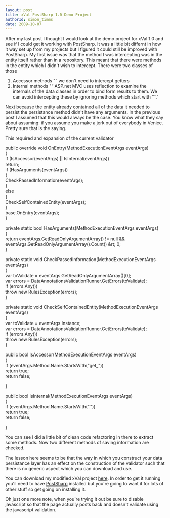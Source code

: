 ```yaml
---
layout: post
title: xVal PostSharp 1.0 Demo Project
authorId: simon_timms
date: 2009-10-07
---
```


After my last post I thought I would look at the demo project for xVal 1.0 and see if I could get it working with PostSharp. It was a little bit differnt in how it way set up from my projects but I figured it could still be improved with PostSharp. My first issue was that the method I was intercepting was in the entity itself rather than in a repository. This meant that there were methods in the entity which I didn't wish to intercept. There were two classes of those

1. Accessor methods "“ we don't need to intercept getters
3. Internal methods "“ ASP.net MVC uses reflection to examine the internals of the data classes in order to bind form results to them. We can avoid intercepting these by ignoring methods which start with "˜.'

Next because the entity already contained all of the data it needed to persist the persistance method didn't have any arguments. In the previous post I assumed that this would always be the case. You know what they say about assuming: if you assume you make a jerk out of everybody in Venice. Pretty sure that is the saying.

This required and expansion of the current validator

  
public override void OnEntry(MethodExecutionEventArgs eventArgs)  
 {  
 if (IsAccessor(eventArgs) || IsInternal(eventArgs))  
 return;  
 if (HasArguments(eventArgs))  
 {  
 CheckPassedInformation(eventArgs);  
 }  
 else  
 {  
 CheckSelfContainedEntity(eventArgs);  
 }  
 base.OnEntry(eventArgs);  
 }  
  
 private static bool HasArguments(MethodExecutionEventArgs eventArgs)  
 {  
 return eventArgs.GetReadOnlyArgumentArray() != null && eventArgs.GetReadOnlyArgumentArray().Count() &rt; 0;  
 }  
  
 private static void CheckPassedInformation(MethodExecutionEventArgs eventArgs)  
 {  
 var toValidate = eventArgs.GetReadOnlyArgumentArray()[0];  
 var errors = DataAnnotationsValidationRunner.GetErrors(toValidate);  
 if (errors.Any())  
 throw new RulesException(errors);  
 }  
  
 private static void CheckSelfContainedEntity(MethodExecutionEventArgs eventArgs)  
 {  
 var toValidate = eventArgs.Instance;  
 var errors = DataAnnotationsValidationRunner.GetErrors(toValidate);  
 if (errors.Any())  
 throw new RulesException(errors);  
 }  
  
 public bool IsAccessor(MethodExecutionEventArgs eventArgs)  
 {  
 if (eventArgs.Method.Name.StartsWith("get_"))  
 return true;  
 return false;  
  
 }  
  
 public bool IsInternal(MethodExecutionEventArgs eventArgs)  
 {  
 if (eventArgs.Method.Name.StartsWith("."))  
 return true;  
 return false;  
  
 }

You can see I did a little bit of clean code refactoring in there to extract some methods. Now two different methods of saving information are checked.

The lesson here seems to be that the way in which you construct your data persistance layer has an effect on the construction of the validator such that there is no generic aspect which you can download and use.

You can download my modified xVal project [here](http://stimms.googlepages.com/PostSharp-xValDemo.zip). In order to get it running you'll need to have [PostSharp](http://www.postsharp.org/) installed but you're going to want it for lots of other stuff so get going on installing it.

Oh just one more note, when you're trying it out be sure to disable javascript so that the page actually posts back and doesn't validate using the javascript validation.




